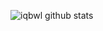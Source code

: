 ![iqbwl github stats](https://github-readme-stats.vercel.app/api?username=iqbwl&show_icons=true&theme=radical)
